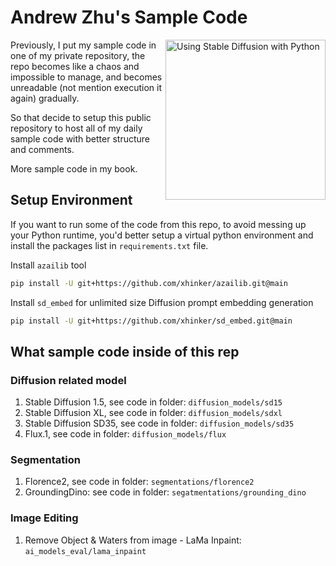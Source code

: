 # Andrew Zhu's Sample Code

<a href="https://www.amazon.com/Using-Stable-Diffusion-Python-Generation/dp/1835086373" target="_blank"><img src="https://m.media-amazon.com/images/I/81qJBJlgGEL._SL1500_.jpg" alt="Using Stable Diffusion with Python" height="256px" align="right"></a>

Previously, I put my sample code in one of my private repository, the repo becomes like a chaos and impossible to manage, and becomes unreadable (not mention execution it again) gradually. 

So that decide to setup this public repository to host all of my daily sample code with better structure and comments. 

More sample code in my book. 

## Setup Environment

If you want to run some of the code from this repo, to avoid messing up your Python runtime, you'd better setup a virtual python environment and install the packages list in `requirements.txt` file.

Install `azailib` tool

```sh
pip install -U git+https://github.com/xhinker/azailib.git@main
```

Install `sd_embed` for unlimited size Diffusion prompt embedding generation

```sh
pip install -U git+https://github.com/xhinker/sd_embed.git@main
```


## What sample code inside of this rep

### Diffusion related model

1. Stable Diffusion 1.5, see code in folder: `diffusion_models/sd15`
2. Stable Diffusion XL, see code in folder: `diffusion_models/sdxl`
3. Stable Diffusion SD35, see code in folder: `diffusion_models/sd35`
4. Flux.1, see code in folder: `diffusion_models/flux`

### Segmentation

1. Florence2, see code in folder: `segmentations/florence2`
2. GroundingDino: see code in folder: `segatmentations/grounding_dino`

### Image Editing

1. Remove Object & Waters from image - LaMa Inpaint: `ai_models_eval/lama_inpaint`